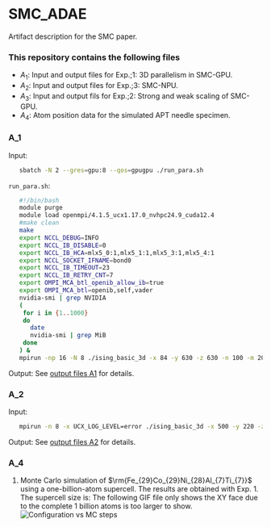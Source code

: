 # SMC_ADAE
Artifact description for the SMC paper.

### This repository contains the following files
* $A_1$: Input and output files for Exp.\;1: 3D parallelism in SMC-GPU.
* $A_2$: Input and output files for Exp.\;3: SMC-NPU.
* $A_3$: Input and output fils for Exp.\;2: Strong and weak scaling of SMC-GPU.
* $A_4$: Atom position data for the simulated APT needle specimen.

### A_1
Input:
```bash
   sbatch -N 2 --gres=gpu:8 --qos=gpugpu ./run_para.sh
```
`run_para.sh`:
```bash
   #!/bin/bash
   module purge
   module load openmpi/4.1.5_ucx1.17.0_nvhpc24.9_cuda12.4
   #make clean
   make
   export NCCL_DEBUG=INFO
   export NCCL_IB_DISABLE=0
   export NCCL_IB_HCA=mlx5_0:1,mlx5_1:1,mlx5_3:1,mlx5_4:1
   export NCCL_SOCKET_IFNAME=bond0
   export NCCL_IB_TIMEOUT=23
   export NCCL_IB_RETRY_CNT=7
   export OMPI_MCA_btl_openib_allow_ib=true
   export OMPI_MCA_btl=openib,self,vader  
   nvidia-smi | grep NVIDIA
   (
    for i in {1..1000}
    do
      date
      nvidia-smi | grep MiB
    done
   ) &
   mpirun -np 16 -N 8 ./ising_basic_3d -x 84 -y 630 -z 630 -n 100 -m 200 -a 2000 -i 950 -d 100 -o 1
```

Output: See [output files A1](./log_1B_EPI_billionSteps_GPU/) for details.

### A_2
Input:
```bash
   mpirun -n 8 -x UCX_LOG_LEVEL=error ./ising_basic_3d -x 500 -y 220 -z 220 -n 10000 -m 10 -a 2000 -i 850 -d 50 -o 1
```
Output: See [output files A2](./log_table4_910B/) for details.

### A_4
1. Monte Carlo simulation of $\rm{Fe_{29}Co_{29}Ni_{28}Al_{7}Ti_{7}}$ using a one-billion-atom supercell. The results are obtained with Exp. 1. The supercell size is:  The following GIF file only shows the XY face due to the complete 1 billion atoms is too larger to show. 
![Configuration vs MC steps](./lattice0.gif)
